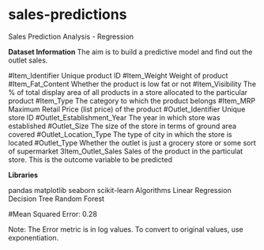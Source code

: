 # sales-predictions
 Sales Prediction Analysis - Regression
 
 
 
 
**Dataset Information**
 The aim is to build a predictive model and find out the outlet sales.
 
#Item_Identifier 	Unique product ID
#Item_Weight 	Weight of product
#Item_Fat_Content 	Whether the product is low fat or not
#Item_Visibility 	The % of total display area of all products in a store allocated to the particular product
#Item_Type 	The category to which the product belongs
#Item_MRP 	Maximum Retail Price (list price) of the product
#Outlet_Identifier 	Unique store ID
#Outlet_Establishment_Year 	The year in which store was established
#Outlet_Size 	The size of the store in terms of ground area covered
#Outlet_Location_Type 	The type of city in which the store is located
#Outlet_Type 	Whether the outlet is just a grocery store or some sort of supermarket
3Item_Outlet_Sales 	Sales of the product in the particulat store. This is the outcome variable to be predicted



**Libraries**

pandas
matplotlib
seaborn
scikit-learn
Algorithms
Linear Regression
Decision Tree
Random Forest


#Mean Squared Error: 0.28

Note: The Error metric is in log values. To convert to original values, use exponentiation.
